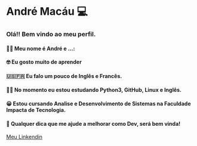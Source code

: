 <!--
### Hi there 👋
**AndreMacau/AndreMacau** is a ✨ _special_ ✨ repository because its `README.md` (this file) appears on your GitHub profile.

Here are some ideas to get you started:

- 🔭 I’m currently working on ...
- 🌱 I’m currently learning ...
- 👯 I’m looking to collaborate on ...
- 🤔 I’m looking for help with ...
- 💬 Ask me about ...
- 📫 How to reach me: ...
- 😄 Pronouns: ...
- ⚡ Fun fact: ...
-->
# André Macáu :computer:

### Olá!! Bem vindo ao meu perfil.
#### :raising_hand_man: Meu nome é André e ...:
#### :nerd_face: Eu gosto muito de aprender
#### :us::fr: Eu falo um pouco de Inglês e Francês.
#### :man_student: No momento eu estou estudando Python3, GitHub, Linux e Inglês.
#### :grinning: Estou cursando Analise e Desenvolvimento de Sistemas na Faculdade Impacta de Tecnologia.
#### :raised_hands: Qualquer dica que me ajude a melhorar como Dev, será bem vinda!
[Meu Linkendin](https://www.linkedin.com/in/andre-macau83/)
